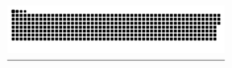 <p align="center">
 <img width="600" src="assets/github-snake.svg" alt="snake"/>
</p>
<!-- ![](https://github-profile-summary-cards.vercel.app/api/cards/profile-details?username=daniilshat&theme=solarized_dark) -->


<hr>

<div align="center" src="![Codewars](https://github.r2v.ch/codewars?user=RomanS1994&top_languages=true)"> </div>

